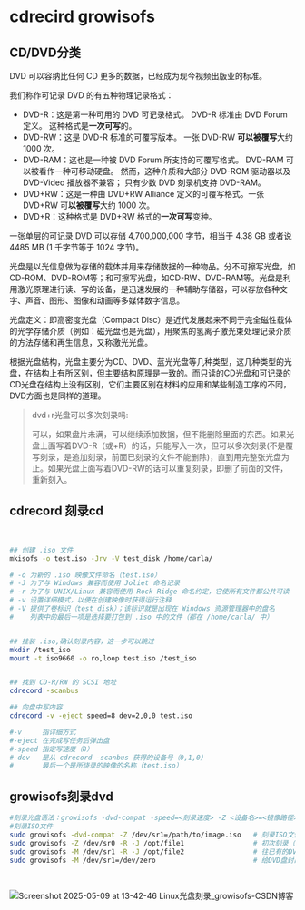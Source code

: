 # cdrecird growisofs

## CD/DVD分类

DVD 可以容纳比任何 CD 更多的数据，已经成为现今视频出版业的标准。

我们称作可记录 DVD 的有五种物理记录格式：

- DVD-R：这是第一种可用的 DVD 可记录格式。 DVD-R 标准由 DVD Forum 定义。 这种格式是**一次可写**的。
- DVD-RW：这是 DVD-R 标准的可覆写版本。 一张 DVD-RW **可以被覆写**大约 1000 次。
- DVD-RAM：这也是一种被 DVD Forum 所支持的可覆写格式。 DVD-RAM 可以被看作一种可移动硬盘。 然而，这种介质和大部分 DVD-ROM 驱动器以及 DVD-Video 播放器不兼容； 只有少数 DVD 刻录机支持 DVD-RAM。
- DVD+RW：这是一种由 DVD+RW Alliance 定义的可覆写格式。一张 DVD+RW 可**以被覆写**大约 1000 次。
- DVD+R：这种格式是 DVD+RW 格式的**一次可写**变种。

一张单层的可记录 DVD 可以存储 4,700,000,000 字节，相当于 4.38 GB 或者说 4485 MB (1 千字节等于 1024 字节)。

光盘是以光信息做为存储的载体并用来存储数据的一种物品。分不可擦写光盘，如CD-ROM、DVD-ROM等；和可擦写光盘，如CD-RW、DVD-RAM等。光盘是利用激光原理进行读、写的设备，是迅速发展的一种辅助存储器，可以存放各种文字、声音、图形、图像和动画等多媒体数字信息。

光盘定义：即高密度光盘（Compact Disc）是近代发展起来不同于完全磁性载体的光学存储介质（例如：磁光盘也是光盘），用聚焦的氢离子激光束处理记录介质的方法存储和再生信息，又称激光光盘。

根据光盘结构，光盘主要分为CD、DVD、蓝光光盘等几种类型，这几种类型的光盘，在结构上有所区别，但主要结构原理是一致的。而只读的CD光盘和可记录的CD光盘在结构上没有区别，它们主要区别在材料的应用和某些制造工序的不同，DVD方面也是同样的道理。

> dvd+r光盘可以多次刻录吗:
>
> 可以，如果盘片未满，可以继续添加数据，但不能删除里面的东西。如果光盘上面写着DVD-R（或+R）的话，只能写入一次，但可以多次刻录(不是覆写刻录，是追加刻录，前面已刻录的文件不能删除)，直到用完整张光盘为止。如果光盘上面写着DVD-RW的话可以重复刻录，即删了前面的文件，重新刻入。

## cdrecord 刻录cd

‍

```bash
## 创建 .iso 文件
mkisofs -o test.iso -Jrv -V test_disk /home/carla/

# -o 为新的 .iso 映像文件命名（test.iso）
# -J 为了与 Windows 兼容而使用 Joliet 命名记录
# -r 为了与 UNIX/Linux 兼容而使用 Rock Ridge 命名约定，它使所有文件都公共可读
# -v 设置详细模式，以便在创建映像时获得运行注释
# -V 提供了卷标识（test_disk）；该标识就是出现在 Windows 资源管理器中的盘名
#    列表中的最后一项是选择要打包到 .iso 中的文件（都在 /home/carla/ 中）


## 挂装 .iso,确认刻录内容，这一步可以跳过
mkdir /test_iso 
mount -t iso9660 -o ro,loop test.iso /test_iso


## 找到 CD-R/RW 的 SCSI 地址
cdrecord -scanbus 

## 向盘中写内容
cdrecord -v -eject speed=8 dev=2,0,0 test.iso

#-v     指详细方式
#-eject 在完成写任务后弹出盘
#-speed 指定写速度（8）
#-dev   是从 cdrecord -scanbus 获得的设备号（0,1,0）
#       最后一个是所烧录的映像的名称（test.iso）
```

## growisofs刻录dvd

```bash
#刻录光盘语法：growisofs -dvd-compat -speed=<刻录速度> -Z <设备名>=<镜像路径>
#刻录ISO文件
sudo growisofs -dvd-compat -Z /dev/sr1=/path/to/image.iso   # 刻录ISO文件 [dvd-compat刻录完后封盘，一般iso都需要封盘]
sudo growisofs -Z /dev/sr0 -R -J /opt/file1                 # 初次刻录（非ISO文件）
sudo growisofs -M /dev/sr1 -R -J /opt/file2                 # 往已有的DVD盘上添加文件
sudo growisofs -M /dev/sr1=/dev/zero                        # 给DVD盘封口(一般用不着）
```

‍

![Screenshot 2025-05-09 at 13-42-46 Linux光盘刻录_growisofs-CSDN博客](Screenshot%202025-05-09%20at%2013-42-46%20Linux光盘刻录_growisofs-CSDN博客-20250509134330-do7osz5.png)
